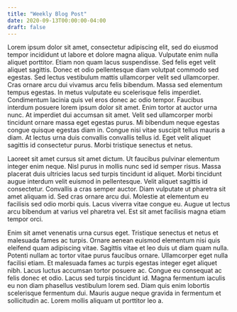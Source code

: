 ```yaml
---
title: "Weekly Blog Post"
date: 2020-09-13T00:00:00-04:00
draft: false
---
```


Lorem ipsum dolor sit amet, consectetur adipiscing elit, sed do eiusmod tempor incididunt ut labore et dolore magna aliqua. Vulputate enim nulla aliquet porttitor. Etiam non quam lacus suspendisse. Sed felis eget velit aliquet sagittis. Donec et odio pellentesque diam volutpat commodo sed egestas. Sed lectus vestibulum mattis ullamcorper velit sed ullamcorper. Cras ornare arcu dui vivamus arcu felis bibendum. Massa sed elementum tempus egestas. In metus vulputate eu scelerisque felis imperdiet. Condimentum lacinia quis vel eros donec ac odio tempor. Faucibus interdum posuere lorem ipsum dolor sit amet. Enim tortor at auctor urna nunc. At imperdiet dui accumsan sit amet. Velit sed ullamcorper morbi tincidunt ornare massa eget egestas purus. Mi bibendum neque egestas congue quisque egestas diam in. Congue nisi vitae suscipit tellus mauris a diam. At lectus urna duis convallis convallis tellus id. Eget velit aliquet sagittis id consectetur purus. Morbi tristique senectus et netus.

Laoreet sit amet cursus sit amet dictum. Ut faucibus pulvinar elementum integer enim neque. Nisl purus in mollis nunc sed id semper risus. Massa placerat duis ultricies lacus sed turpis tincidunt id aliquet. Morbi tincidunt augue interdum velit euismod in pellentesque. Velit aliquet sagittis id consectetur. Convallis a cras semper auctor. Diam vulputate ut pharetra sit amet aliquam id. Sed cras ornare arcu dui. Molestie at elementum eu facilisis sed odio morbi quis. Lacus viverra vitae congue eu. Augue ut lectus arcu bibendum at varius vel pharetra vel. Est sit amet facilisis magna etiam tempor orci.

Enim sit amet venenatis urna cursus eget. Tristique senectus et netus et malesuada fames ac turpis. Ornare aenean euismod elementum nisi quis eleifend quam adipiscing vitae. Sagittis vitae et leo duis ut diam quam nulla. Potenti nullam ac tortor vitae purus faucibus ornare. Ullamcorper eget nulla facilisi etiam. Et malesuada fames ac turpis egestas integer eget aliquet nibh. Lacus luctus accumsan tortor posuere ac. Congue eu consequat ac felis donec et odio. Lacus sed turpis tincidunt id. Magna fermentum iaculis eu non diam phasellus vestibulum lorem sed. Diam quis enim lobortis scelerisque fermentum dui. Mauris augue neque gravida in fermentum et sollicitudin ac. Lorem mollis aliquam ut porttitor leo a.
